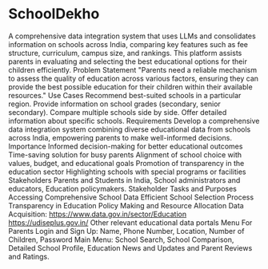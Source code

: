 # SchoolDekho
A comprehensive data integration system that uses LLMs and consolidates information on schools across India, comparing key features such as fee structure, curriculum, campus size, and rankings. This platform assists parents in evaluating and selecting the best educational options for their children efficiently.
Problem Statement
"Parents need a reliable mechanism to assess the quality of education across various factors, ensuring they can provide
the best possible education for their children within their available resources."
Use Cases
Recommend best-suited schools in a particular region.
Provide information on school grades (secondary, senior secondary).
Compare multiple schools side by side.
Offer detailed information about specific schools.
Requirements
Develop a comprehensive data integration system combining diverse educational data from schools across India,
empowering parents to make well-informed decisions.
Importance
Informed decision-making for better educational outcomes
Time-saving solution for busy parents
Alignment of school choice with values, budget, and educational goals
Promotion of transparency in the education sector
Highlighting schools with special programs or facilities
Stakeholders
Parents and Students in India, School administrators and educators, Education policymakers.
Stakeholder Tasks and Purposes
Accessing Comprehensive School Data
Efficient School Selection Process
Transparency in Education
Policy Making and Resource Allocation
Data Acquisition: https://www.data.gov.in/sector/Education
https://udiseplus.gov.in/
Other relevant educational data portals
Menu For Parents
Login and Sign Up:
Name, Phone Number, Location, Number of Children, Password
Main Menu:
School Search, School Comparison, Detailed School Profile, Education News and Updates and Parent
Reviews and Ratings.

